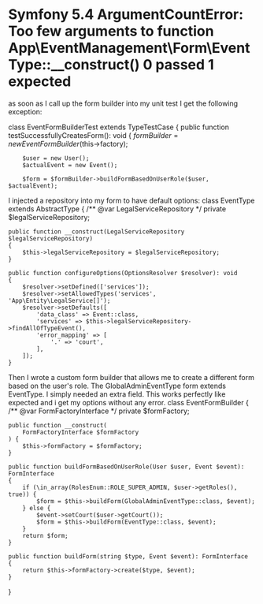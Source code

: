 
# Symfony 5.4 ArgumentCountError: Too few arguments to function App\EventManagement\Form\EventType::__construct() 0 passed 1 expected

as soon as I call up the form builder into my unit test I get the following exception:

class EventFormBuilderTest extends TypeTestCase
{
    public function testSuccessfullyCreatesForm(): void
    {
        $formBuilder = new EventFormBuilder($this->factory);

        $user = new User();
        $actualEvent = new Event();
        
        $form = $formBuilder->buildFormBasedOnUserRole($user, $actualEvent);

I injected a repository into my form to have default options:
class EventType extends AbstractType
{
    /** @var LegalServiceRepository */
    private $legalServiceRepository;

    public function __construct(LegalServiceRepository $legalServiceRepository)
    {
        $this->legalServiceRepository = $legalServiceRepository;
    }

    public function configureOptions(OptionsResolver $resolver): void
    {
        $resolver->setDefined(['services']);
        $resolver->setAllowedTypes('services', 'App\Entity\LegalService[]');
        $resolver->setDefaults([
            'data_class' => Event::class,
            'services' => $this->legalServiceRepository->findAllOfTypeEvent(),
            'error_mapping' => [
                '.' => 'court',
            ],
        ]);
    }

Then I wrote a custom form builder that allows me to create a different form based on the user's role. The GlobalAdminEventType form extends EventType. I simply needed an extra field.
This works perfectly like expected and i get my options without any error.
class EventFormBuilder
{
    /** @var FormFactoryInterface */
    private $formFactory;

    public function __construct(
        FormFactoryInterface $formFactory
    ) {
        $this->formFactory = $formFactory;
    }

    public function buildFormBasedOnUserRole(User $user, Event $event): FormInterface
    {
        if (\in_array(RolesEnum::ROLE_SUPER_ADMIN, $user->getRoles(), true)) {
            $form = $this->buildForm(GlobalAdminEventType::class, $event);
        } else {
            $event->setCourt($user->getCourt());
            $form = $this->buildForm(EventType::class, $event);
        }
        return $form;
    }

    public function buildForm(string $type, Event $event): FormInterface
    {
        return $this->formFactory->create($type, $event);
    }
}


        